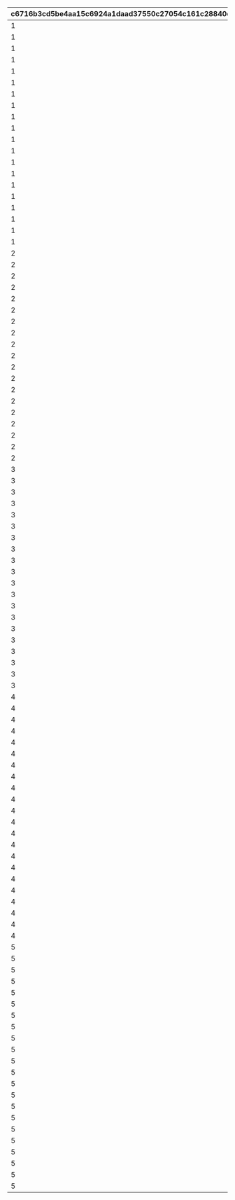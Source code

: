 |c6716b3cd5be4aa15c6924a1daad37550c27054c161c28840e16ebb0aee18901|57a29cc63fced3886b52b184852c05e6be483f1fb0a845e1f31650cab13fbb65|5752d03558c17fa3a9a53a4337c7a44694caea4cf291cfeb2873ed60dd4f40ab|8221c9f098d23d887ec762af2b478634e47e234095be5162255098dac6581c1d|9ecc127041a508f83249ca0c72aa7bf4e2f79d9c3a59413797aed6951527c8dc|f69c2462f84a0beef53996b5501a3bc62544510df63be20804f4efaeb37224f9|722f7916ece2733ac44c6be013ab33f493f91e94857f1e85590222e2dda28e09|7009b0c653fcc7fc52b4959eea44f50df0e30af7b96e30da817c133ac52923f1|
| --- | --- | --- | --- | --- | --- | --- | --- |
|1|1|96001|21952|1|20000|1|2|
|1|2|96001|21904|1|10000|1|2|
|1|3|96001|41000|1|10000|1|2|
|1|4|96001|31803|5|2000|5|2|
|1|5|96001|31215|5|1500|5|2|
|1|6|96001|31210|5|1500|5|2|
|1|7|96001|31211|5|1500|5|2|
|1|8|96001|90005|10|1250|5|2|
|1|9|96001|140001|20|500|10|4|
|1|10|96001|25001|10|500|5|2|
|1|11|96001|150003|5|100|5|4|
|1|12|96001|150004|5|130|5|4|
|1|13|96001|150005|5|150|5|4|
|1|14|96001|150006|5|180|5|4|
|1|15|96001|150007|5|200|5|4|
|1|16|96001|150008|5|230|5|4|
|1|17|96001|20004|5|500|100|2|
|1|18|96001|22003|5|200|100|2|
|1|19|96001|20004|0|1000|100|2|
|1|20|96001|22003|0|400|100|2|
|2|21|96002|21952|1|20000|1|2|
|2|22|96002|21904|1|10000|1|2|
|2|23|96002|41000|1|10000|1|2|
|2|24|96002|31233|5|1500|5|2|
|2|25|96002|31229|5|1500|5|2|
|2|26|96002|31225|5|1500|5|2|
|2|27|96002|90005|10|1250|5|2|
|2|28|96002|140001|20|500|10|4|
|2|29|96002|25001|10|500|5|2|
|2|30|96002|150003|5|100|5|4|
|2|31|96002|150004|5|130|5|4|
|2|32|96002|150005|5|150|5|4|
|2|33|96002|150006|5|180|5|4|
|2|34|96002|150007|5|200|5|4|
|2|35|96002|150008|5|230|5|4|
|2|36|96002|20004|5|500|100|2|
|2|37|96002|22003|5|200|100|2|
|2|38|96002|20004|0|1000|100|2|
|2|39|96002|22003|0|400|100|2|
|3|40|96003|21952|1|20000|1|2|
|3|41|96003|21905|1|10000|1|2|
|3|42|96003|41000|1|10000|1|2|
|3|43|96003|31805|5|2000|5|2|
|3|44|96003|31240|5|1500|5|2|
|3|45|96003|31238|5|1500|5|2|
|3|46|96003|31236|5|1500|5|2|
|3|47|96003|90005|5|2500|10|2|
|3|48|96003|140001|5|2500|50|4|
|3|49|96003|25001|5|500|5|2|
|3|50|96003|150003|5|500|30|4|
|3|51|96003|150004|5|650|30|4|
|3|52|96003|150005|5|750|30|4|
|3|53|96003|150006|5|900|30|4|
|3|54|96003|150007|5|1000|30|4|
|3|55|96003|150008|5|1150|30|4|
|3|56|96003|20004|5|2500|500|2|
|3|57|96003|22003|5|1000|500|2|
|3|58|96003|20004|0|1000|100|2|
|3|59|96003|22003|0|400|100|2|
|4|60|96004|21952|1|20000|1|2|
|4|61|96004|21905|1|10000|1|2|
|4|62|96004|41000|2|10000|1|2|
|4|63|96004|31807|5|2000|5|2|
|4|64|96004|31245|5|1500|5|2|
|4|65|96004|31248|5|1500|5|2|
|4|66|96004|31250|5|1500|5|2|
|4|67|96004|31091|5|1500|5|2|
|4|68|96004|90005|5|2500|10|2|
|4|69|96004|140001|10|2500|50|4|
|4|70|96004|25001|10|1000|10|2|
|4|71|96004|150003|5|500|30|4|
|4|72|96004|150004|5|650|30|4|
|4|73|96004|150005|5|750|30|4|
|4|74|96004|150006|5|900|30|4|
|4|75|96004|150007|5|1000|30|4|
|4|76|96004|150008|5|1150|30|4|
|4|77|96004|150009|5|1300|30|4|
|4|78|96004|20004|5|2500|500|2|
|4|79|96004|22003|5|1000|500|2|
|4|80|96004|20004|0|1000|100|2|
|4|81|96004|22003|0|400|100|2|
|5|82|96005|25101|1|20000|1|2|
|5|83|96005|21952|1|20000|1|2|
|5|84|96005|21905|1|10000|1|2|
|5|85|96005|41000|2|10000|1|2|
|5|86|96005|31200|5|1500|5|2|
|5|87|96005|31253|5|1500|5|2|
|5|88|96005|31255|5|1500|5|2|
|5|89|96005|31256|5|1500|5|2|
|5|90|96005|90005|5|2500|10|2|
|5|91|96005|140001|10|2500|50|4|
|5|92|96005|25001|10|1000|10|2|
|5|93|96005|150003|5|500|30|4|
|5|94|96005|150004|5|650|30|4|
|5|95|96005|150005|5|750|30|4|
|5|96|96005|150006|5|900|30|4|
|5|97|96005|150007|5|1000|30|4|
|5|98|96005|150008|5|1150|30|4|
|5|99|96005|150009|5|1300|30|4|
|5|100|96005|20004|5|2500|500|2|
|5|101|96005|22003|5|1000|500|2|
|5|102|96005|20004|0|1000|100|2|
|5|103|96005|22003|0|400|100|2|